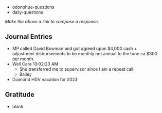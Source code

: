 - odonohue-questions
- daily-questions

*Make the above a link to compose a response.*
## Journal Entries
-  MP called David Bowman and got agreed upon $4,000 cash + adjustment disbursements to be monthly not annual to the tune ca $300 per month.
- Well Care 10:02:23 AM
	- She transferred me to supervisor since I am a repeat call.
	- Bailey
- Diamond HGV vacation for 2023

## Gratitude
- blank


